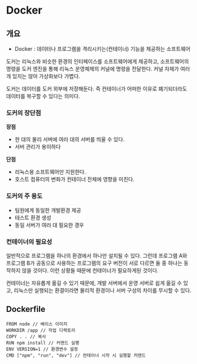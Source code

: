 # Docker

## 개요
- Docker : 데이터나 프로그램을 격리시키는(컨테이너) 기능을 제공하는 소프트웨어

도커는 리눅스와 비슷한 환경의 인터페이스를 소프트웨어에게 제공하고, 소프트웨어의 명령을 도커 엔진을 통해 리눅스 운영체제의 커널에 명령을 전달한다. 커널 자체가 여러개 있지는 않아 가상화보다 가볍다.
<br/>

도커는 데이터를 도커 외부에 저장해둔다. 즉 컨테이너가 어떠한 이유로 폐기되더라도 데이터를 복구할 수 있다는 의미다.

### 도커의 장단점
**장점**   
- 한 대의 물리 서버에 여러 대의 서버를 띄울 수 있다.
- 서버 관리가 용이하다

**단점**   
- 리눅스용 소프트웨어만 지원한다.
- 호스트 컴퓨터의 변화가 컨테이너 전체에 영향을 미친다.

### 도커의 주 용도
- 팀원에게 동일한 개발환경 제공
- 테스트 환경 생성
- 동일 서버가 여러 대 필요한 경우

### 컨테이너의 필요성
일반적으로 프로그램을 하나의 환경에서 하나만 설치될 수 있다. 그런데 프로그램 A와 프로그램 B가 공동으로 사용하는 프로그램의 요구 버전이 서로 다르면 둘 중 하나는 동작하지 않을 것이다. 이런 상황들 때문에 컨테이너가 필요하게된 것이다.
<br/>

컨테이너는 자유롭게 옮길 수 있기 때문에, 개발 서버에서 운영 서버로 쉽게 옮길 수 있고, 리눅스만 실행되는 환결이라면 물리적 환경이나 서버 구성의 차이를 무시할 수 있다.

## Dockerfile
```
FROM node // 베이스 이미지
WORKDIR /app // 작업 디렉토리
COPY . . // 복사
RUN npm install // 커맨드 실행
ENV VERSION=1 // 환경변수 설정
CMD ["npm", "run", "dev"] // 컨테이너 시작 시 실행할 커맨드
```